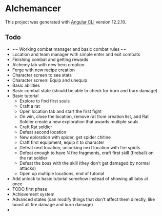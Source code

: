 # Alchemancer

This project was generated with [Angular CLI](https://github.com/angular/angular-cli) version 12.2.10.

## Todo

- ~~ Working combat manager and basic combat rules ~~
- Location and team manager with simple enter and exit combats
- Finishing combat and getting rewards
- Alchemy lab with new hero creation
- Forge with new recipe creation
- Character screen to see stats
- Character screen: Equip and unequip
- Basic abilities
- Basic combat state (should be able to check for burn and burn damage)
- Basic tutorial
    - Explore to find first souls
    - Craft a rat 
    - Open location tab and start the first fight
    - On win, close the location, remove rat from creation list, add Rat Soldier create a new exploration that awards multiple souls
    - Craft Rat soldier
    - Defeat second location
    - New eploration with spider, get spider chitine
    - Craft first equipment, equip it to character
    - Defeat next location, unlocking next location with fire spirits
    - Defeat enough to have N fire fragments, craft first skill (fireball) on the rat soldier
    - Defeat the boss with the skill (they don't get damaged by normal attacks)
    - Open up multiple locations, end of tutorial
- Add unlock to basic tutorial somehow instead of showing all tabs at once
- TODO first phase
- Achievement system
- Advanced states (can modify things that don't affect them directly, like boost all fire damage and burn damage)
- 